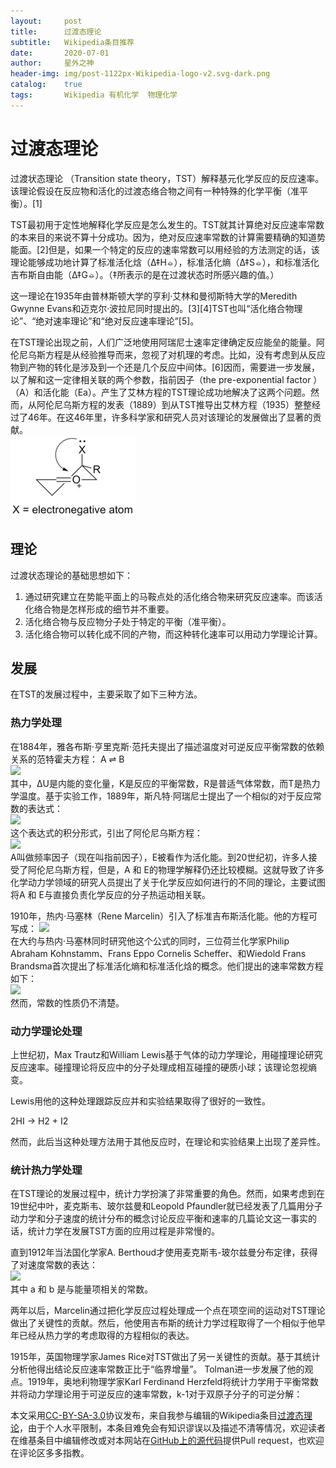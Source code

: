 ```yaml
---
layout:     post
title:      过渡态理论
subtitle:   Wikipedia条目推荐
date:       2020-07-01
author:     星外之神
header-img: img/post-1122px-Wikipedia-logo-v2.svg-dark.png
catalog:    true
tags:       Wikipedia 有机化学  物理化学
---
```


# 过渡态理论

过渡状态理论 （Transition state theory，TST）解释基元化学反应的反应速率。该理论假设在反应物和活化的过渡态络合物之间有一种特殊的化学平衡（准平衡）。[1]

TST最初用于定性地解释化学反应是怎么发生的。TST就其计算绝对反应速率常数的本来目的来说不算十分成功。因为，绝对反应速率常数的计算需要精确的知道势能面。[2]但是，如果一个特定的反应的速率常数可以用经验的方法测定的话，该理论能够成功地计算了标准活化焓（Δ‡H⦵），标准活化熵（Δ‡S⦵），和标准活化吉布斯自由能（Δ‡G⦵）。（‡所表示的是在过渡状态时所感兴趣的值。）

这一理论在1935年由普林斯顿大学的亨利·艾林和曼彻斯特大学的Meredith Gwynne Evans和迈克尔·波拉尼同时提出的。[3][4]TST也叫“活化络合物理论”、“绝对速率理论”和“绝对反应速率理论”[5]。

在TST理论出现之前，人们广泛地使用阿瑞尼士速率定律确定反应能垒的能量。阿伦尼乌斯方程是从经验推导而来，忽视了对机理的考虑。比如，没有考虑到从反应物到产物的转化是涉及到一个还是几个反应中间体。[6]因而，需要进一步发展，以了解和这一定律相关联的两个参数，指前因子（the pre-exponential factor ）（A）和活化能（Ea）。产生了艾林方程的TST理论成功地解决了这两个问题。然而，从阿伦尼乌斯方程的发表（1889）到从TST推导出艾林方程（1935）整整经过了46年。在这46年里，许多科学家和研究人员对该理论的发展做出了显著的贡献。  
![溴甲烷和氢氧根阴离子之间的双分子亲核取代(SN2) 反应](/img/post-200px-Axialoxo.png)

## 理论

过渡状态理论的基础思想如下：

1. 通过研究建立在势能平面上的马鞍点处的活化络合物来研究反应速率。而该活化络合物是怎样形成的细节并不重要。
2. 活化络合物与反应物分子处于特定的平衡（准平衡）。
3. 活化络合物可以转化成不同的产物，而这种转化速率可以用动力学理论计算。

## 发展

在TST的发展过程中，主要采取了如下三种方法。

### 热力学处理

在1884年，雅各布斯·亨里克斯·范托夫提出了描述温度对可逆反应平衡常数的依赖关系的范特霍夫方程：
A ⇌ B  
![](过渡态理论述图2.svg)  
其中，ΔU是内能的变化量，K是反应的平衡常数，R是普适气体常数，而T是热力学温度。基于实验工作，1889年，斯凡特·阿瑞尼士提出了一个相似的对于反应常数的表达式：  
![](过渡态理论述图3.svg)  
这个表达式的积分形式，引出了阿伦尼乌斯方程：  
![](过渡态理论述图4.svg)  
A叫做频率因子（现在叫指前因子），E被看作为活化能。到20世纪初，许多人接受了阿伦尼乌斯方程，但是，A 和 E的物理学解释仍还比较模糊。这就导致了许多化学动力学领域的研究人员提出了关于化学反应如何进行的不同的理论，主要试图将A 和 E与直接负责化学反应的分子热运动相关联。

1910年，热内·马塞林（Rene Marcelin）引入了标准吉布斯活化能。他的方程可写成：
![](过渡态理论述图5.svg)  
在大约与热内·马塞林同时研究他这个公式的同时，三位荷兰化学家Philip Abraham Kohnstamm、Frans Eppo Cornelis Scheffer、和Wiedold Frans Brandsma首次提出了标准活化熵和标准活化焓的概念。他们提出的速率常数方程如下：  
![](过渡态理论述图6.svg)  
然而，常数的性质仍不清楚。

### 动力学理论处理

上世纪初，Max Trautz和William Lewis基于气体的动力学理论，用碰撞理论研究反应速率。碰撞理论将反应中的分子处理成相互碰撞的硬质小球；该理论忽视熵变。

Lewis用他的这种处理跟踪反应并和实验结果取得了很好的一致性。

2HI → H2 + I2

然而，此后当这种处理方法用于其他反应时，在理论和实验结果上出现了差异性。

### 统计热力学处理

在TST理论的发展过程中，统计力学扮演了非常重要的角色。然而，如果考虑到在19世纪中叶，麦克斯韦、玻尔兹曼和Leopold Pfaundler就已经发表了几篇用分子动力学和分子速度的统计分布的概念讨论反应平衡和速率的几篇论文这一事实的话，统计力学在发展TST方面的应用过程是非常慢的。

直到1912年当法国化学家A. Berthoud才使用麦克斯韦-玻尔兹曼分布定律，获得了对速度常数的表达：  
![](过渡态理论述图6.svg)  
其中 a 和 b 是与能量项相关的常数。

两年以后，Marcelin通过把化学反应过程处理成一个点在项空间的运动对TST理论做出了关键性的贡献。然后，他使用吉布斯的统计力学过程取得了一个相似于他早年已经从热力学的考虑取得的方程相似的表达。

1915年，英国物理学家James Rice对TST做出了另一关键性的贡献。基于其统计分析他得出结论反应速率常数正比于“临界增量”。 Tolman进一步发展了他的观点。1919年，奥地利物理学家Karl Ferdinand Herzfeld将统计力学用于平衡常数并将动力学理论用于可逆反应的速率常数，k-1对于双原子分子的可逆分解：  




本文采用[CC-BY-SA-3.0](https://creativecommons.org/licenses/by-sa/3.0/)协议发布，来自我参与编辑的Wikipedia条目[过渡态理论](https://zh.wikipedia.org/wiki/%E8%BF%87%E6%B8%A1%E6%80%81%E7%90%86%E8%AE%BA)，由于个人水平限制，本条目难免会有知识谬误以及描述不清等情况，欢迎读者在维基条目中编辑修改或对本网站在[GitHub上的源代码](https://github.com/wszqkzqk/wszqkzqk.github.io)提供Pull request，也欢迎在评论区多多指教。
